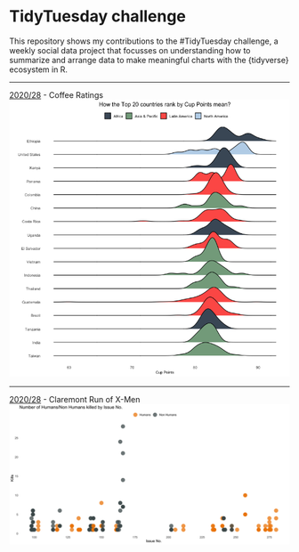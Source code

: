 # TidyTuesday challenge

This repository shows my contributions to the #TidyTuesday challenge, a weekly social data project that focusses on understanding how to summarize and arrange data to make meaningful charts with the {tidyverse} ecosystem in R.

_______
[2020/28](Scripts/2020_28_coffe_ratings.Rmd) - Coffee Ratings
<br>
![Alt text](Images/2020_20_Coffee_Ratings.png?raw=true)

_______
[2020/28](Scripts/2020_27_X_Men.Rmd) - Claremont Run of X-Men
<br>
![Alt text](Images/2020_27_X_Men.png?raw=true)
